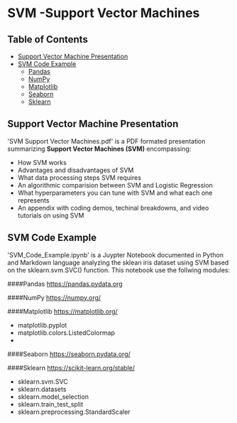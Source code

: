 # SVM -Support Vector Machines

## Table of Contents
- [Support Vector Machine Presentation](#Support-Vector-Machine-Presentation)
- [SVM Code Example](#SVM-Code-Example)
  - [Pandas](#Pandas)
  - [NumPy](#NumPy)
  - [Matplotlib](#Matplotlib)
  - [Seaborn](#Seaborn)
  - [Sklearn](#Sklearn)
  

## Support Vector Machine Presentation
'SVM Support Vector Machines.pdf' is a PDF formated presentation summarizing **Support Vector Machines (SVM)** encompassing:
 - How SVM works
 - Advantages and disadvantages of SVM
 - What data processing steps SVM requires
 - An algorithmic comparision between SVM and Logistic Regression
 - What hyperparameters you can tune with SVM and what each one represents
 - An appendix with coding demos, techinal breakdowns, and video tutorials on using SVM
 
## SVM Code Example
'SVM_Code_Example.ipynb' is a Juypter Notebook documented in Python and Markdown language analyzing the sklean iris dataset using SVM based on the sklearn.svm.SVC() function. This notebook use the follwing modules:

####Pandas 
<href>https://pandas.pydata.org</href>

####NumPy 
<href>https://numpy.org/</href>

####Matplotlib
<href>https://matplotlib.org/</href>
  - matplotlib.pyplot
  - matplotlib.colors.ListedColormap
  - 
####Seaborn
<href>https://seaborn.pydata.org/</href>

####Sklearn
<href>https://scikit-learn.org/stable/</href>
  - sklearn.svm.SVC
  - sklearn.datasets
  - sklearn.model_selection 
  - sklearn.train_test_split
  - sklearn.preprocessing.StandardScaler
